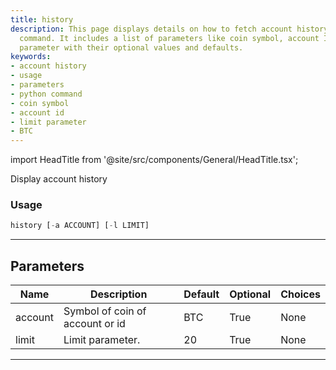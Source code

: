 ```yaml
---
title: history
description: This page displays details on how to fetch account history using python
  command. It includes a list of parameters like coin symbol, account ID, and limit
  parameter with their optional values and defaults.
keywords:
- account history
- usage
- parameters
- python command
- coin symbol
- account id
- limit parameter
- BTC
---
```


import HeadTitle from '@site/src/components/General/HeadTitle.tsx';

<HeadTitle title="portfolio/coinbase/history /brokers - Reference | OpenBB Terminal Docs" />

Display account history

### Usage

```python
history [-a ACCOUNT] [-l LIMIT]
```

---

## Parameters

| Name | Description | Default | Optional | Choices |
| ---- | ----------- | ------- | -------- | ------- |
| account | Symbol of coin of account or id | BTC | True | None |
| limit | Limit parameter. | 20 | True | None |

---
